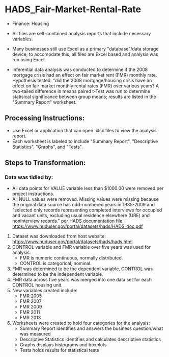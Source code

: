 # HADS_Fair-Market-Rental-Rate
- Finance: Housing

- All files are self-contained analysis reports that include necessary variables. 

- Many businesses still use Excel as a primary "database"/data storage device; to accomodate this, all files are Excel based and analysis was run using Excel. 

- Inferential data analysis was conducted to determine if the 2008 mortgage crisis had an effect on fair market rent (FMR) monthly rate. Hypothesis tested: "did the 2008 mortgage/housing crisis have an effect on fair market monthly rental rates (FMR) over various years? A two-tailed difference in means paired t-Test was run to determine statisical significance between group means; results are listed in the "Summary Report" worksheet.

## Processing Instructions:
- Use Excel or application that can open .xlsx files to view the analysis report. 
- Each worksheet is labeled to include "Summary Report", "Descriptive Statistics", "Graphs", and "Tests".

## Steps to Transformation:
### Data was tidied by: 
- All data points for VALUE variable less than $1000.00 were removed per project instructions.
- All NULL values were removed. Missing values were missing because the original data source has odd-numbered years in 1985-2009 and "selected only records representing completed interviews for occupied and vacant units, excluding usual residence elsewhere (URE) and noninterview records." per HADS documentation file. https://www.huduser.gov/portal/datasets/hads/HADS_doc.pdf

1. Dataset was downloaded from host website: https://www.huduser.gov/portal/datasets/hads/hads.html
2. CONTROL variable and FMR variable over five years was used for analysis.
   - FMR is numeric continuous, normally distributed.
   - CONTROL is categorical, nominal.
3. FMR was determined to be the dependent variable, CONTROL was determined to be the independent variable.
4. FMR data across five years was merged into one data set for each CONTROL housing unit.
5. New variables created include:
   - FMR 2005
   - FMR 2007
   - FMR 2009
   - FMR 2011
   - FMR 2013
4. Worksheets were created to hold four categories for the analysis: 
   - Summary Report identifies and answers the business question/what was measured
   - Descriptive Statistics identifies and calculates descriptive statistics
   - Graphs displays histograms and boxplots
   - Tests holds results for statistical tests

